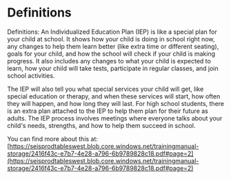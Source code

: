 # Definitions
Definitions: An Individualized Education Plan (IEP) is like a special plan for your child at school. It shows how your child is doing in school right now, any changes to help them learn better (like extra time or different seating), goals for your child, and how the school will check if your child is making progress. It also includes any changes to what your child is expected to learn, how your child will take tests, participate in regular classes, and join school activities.

The IEP will also tell you what special services your child will get, like special education or therapy, and when these services will start, how often they will happen, and how long they will last. For high school students, there is an extra plan attached to the IEP to help them plan for their future as adults. The IEP process involves meetings where everyone talks about your child's needs, strengths, and how to help them succeed in school.

You can find more about this at: [https://seisprodtableswest.blob.core.windows.net/trainingmanual-storage/2416f43c-e7b7-4e28-a796-6b9789828c18.pdf#page=2](https://seisprodtableswest.blob.core.windows.net/trainingmanual-storage/2416f43c-e7b7-4e28-a796-6b9789828c18.pdf#page=2)
